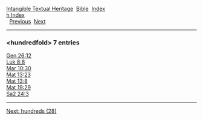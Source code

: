 [Intangible Textual Heritage](../../index)  [Bible](../index) 
[Index](index)   
[h Index](_h_)  
  [Previous](c05646)  [Next](c05648) 

------------------------------------------------------------------------

### &lt;hundredfold&gt; 7 entries

[Gen 26:12](../kjv/gen026.htm#012)  
[Luk 8:8](../kjv/luk008.htm#008)  
[Mar 10:30](../kjv/mar010.htm#030)  
[Mat 13:23](../kjv/mat013.htm#023)  
[Mat 13:8](../kjv/mat013.htm#008)  
[Mat 19:29](../kjv/mat019.htm#029)  
[Sa2 24:3](../kjv/sa2024.htm#003)  

------------------------------------------------------------------------

[Next: hundreds (28)](c05648)

